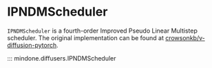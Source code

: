 <!--Copyright 2025 The HuggingFace Team. All rights reserved.

Licensed under the Apache License, Version 2.0 (the "License"); you may not use this file except in compliance with
the License. You may obtain a copy of the License at

http://www.apache.org/licenses/LICENSE-2.0

Unless required by applicable law or agreed to in writing, software distributed under the License is distributed on
an "AS IS" BASIS, WITHOUT WARRANTIES OR CONDITIONS OF ANY KIND, either express or implied. See the License for the
specific language governing permissions and limitations under the License.
-->

# IPNDMScheduler

`IPNDMScheduler` is a fourth-order Improved Pseudo Linear Multistep scheduler. The original implementation can be found at [crowsonkb/v-diffusion-pytorch](https://github.com/crowsonkb/v-diffusion-pytorch/blob/987f8985e38208345c1959b0ea767a625831cc9b/diffusion/sampling.py#L296).

::: mindone.diffusers.IPNDMScheduler
